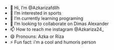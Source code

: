 - 👋 Hi, I’m @Azkarizafdllh
- 👀 I’m interested in sports
- 🌱 I’m currently learning programing
- 💞️ I’m looking to collaborate on Dimas Alexander
- 📫 How to reach me instagram @Azkariza24_
- 😄 Pronouns: Azka or Riza
- ⚡ Fun fact: i'm a cool and humoris person

<!---
Azkarizafdllh/Azkarizafdllh is a ✨ special ✨ repository because its `README.md` (this file) appears on your GitHub profile.
You can click the Preview link to take a look at your changes.
--->
